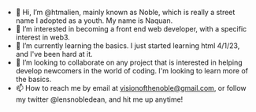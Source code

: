 - 👋 Hi, I’m @htmalien, mainly known as Noble, which is really a street name I adopted as a youth. My name is Naquan.
- 👀 I’m interested in becoming a front end web developer, with a specific interest in web3.
- 🌱 I’m currently learning the basics. I just started learning html 4/1/23, and I've been hard at it.
- 💞️ I’m looking to collaborate on any project that is interested in helping develop newcomers in the world of coding. I'm looking to learn more of the basics.
- 📫 How to reach me by email at visionofthenoble@gmail.com, or follow my twitter @lensnobledean, and hit me up anytime!

<!---
itsnobledean/itsnobledean is a ✨ special ✨ repository because its `README.md` (this file) appears on your GitHub profile.
You can click the Preview link to take a look at your changes.
--->
